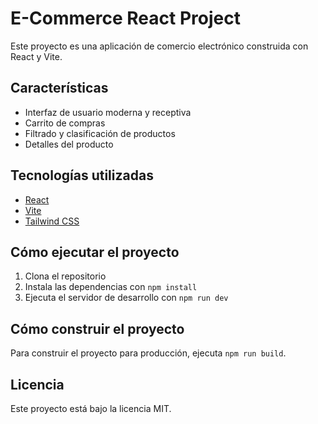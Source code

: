 # E-Commerce React Project

Este proyecto es una aplicación de comercio electrónico construida con React y Vite.

## Características

- Interfaz de usuario moderna y receptiva
- Carrito de compras
- Filtrado y clasificación de productos
- Detalles del producto

## Tecnologías utilizadas

- [React](https://reactjs.org/)
- [Vite](https://vitejs.dev/)
- [Tailwind CSS](https://tailwindcss.com/)

## Cómo ejecutar el proyecto

1. Clona el repositorio
2. Instala las dependencias con `npm install`
3. Ejecuta el servidor de desarrollo con `npm run dev`

## Cómo construir el proyecto

Para construir el proyecto para producción, ejecuta `npm run build`.

## Licencia

Este proyecto está bajo la licencia MIT.
